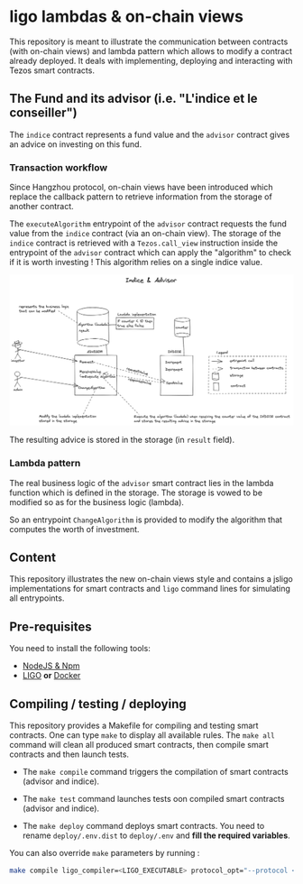# ligo lambdas & on-chain views

This repository is meant to illustrate the communication between contracts (with on-chain views) and lambda pattern which allows to modify a contract already deployed. It deals with implementing, deploying and interacting with Tezos smart contracts.

## The Fund and its advisor (i.e. "L'indice et le conseiller")

The `indice` contract represents a fund value and the `advisor` contract gives an advice on investing on this fund.

### Transaction workflow

Since Hangzhou protocol, on-chain views have been introduced which replace the callback pattern to retrieve information from the storage of another contract.

The `executeAlgorithm` entrypoint of the `advisor` contract requests the fund value from the `indice` contract (via an on-chain view). The storage of the `indice` contract is retrieved with a `Tezos.call_view` instruction inside the entrypoint of the `advisor` contract which can apply the "algorithm" to check if it is worth investing ! This algorithm relies on a single indice value.

![](assets/indice&advisor.png)

The resulting advice is stored in the storage (in `result` field).

### Lambda pattern

The real business logic of the `advisor` smart contract lies in the lambda function which is defined in the storage. The storage is vowed to be modified so as for the business logic (lambda).

So an entrypoint `ChangeAlgorithm` is provided to modify the algorithm that computes the worth of investment.

## Content

This repository illustrates the new on-chain views style and contains a jsligo implementations for smart contracts and `ligo` command lines for simulating all entrypoints.

## Pre-requisites

You need to install the following tools:

- [NodeJS & Npm](https://nodejs.org/en/download/)
- [LIGO](https://ligolang.org/docs/intro/installation/) **or** [Docker](https://docs.docker.com/get-docker/)

## Compiling / testing / deploying

This repository provides a Makefile for compiling and testing smart contracts. One can type `make` to display all available rules.
The `make all` command will clean all produced smart contracts, then compile smart contracts and then launch tests.

- The `make compile` command triggers the compilation of smart contracts (advisor and indice).

- The `make test` command launches tests oon compiled smart contracts (advisor and indice).

- The `make deploy` command deploys smart contracts. You need to rename `deploy/.env.dist` to `deploy/.env` and **fill the required variables**.

You can also override `make` parameters by running :

```sh
make compile ligo_compiler=<LIGO_EXECUTABLE> protocol_opt="--protocol <PROTOCOL>"
```
